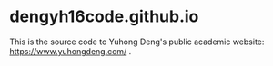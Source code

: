 # dengyh16code.github.io
This is the source code to Yuhong Deng's public academic website: https://www.yuhongdeng.com/ .
